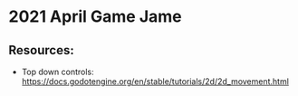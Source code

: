 # 2021 April Game Jame

## Resources:
- Top down controls: https://docs.godotengine.org/en/stable/tutorials/2d/2d_movement.html
